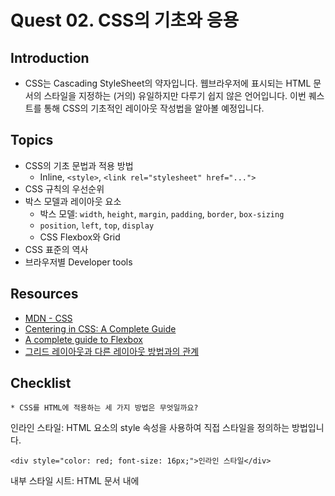 # Quest 02. CSS의 기초와 응용

## Introduction
* CSS는 Cascading StyleSheet의 약자입니다. 웹브라우저에 표시되는 HTML 문서의 스타일을 지정하는 (거의) 유일하지만 다루기 쉽지 않은 언어입니다. 이번 퀘스트를 통해 CSS의 기초적인 레이아웃 작성법을 알아볼 예정입니다.

## Topics
* CSS의 기초 문법과 적용 방법
  * Inline, `<style>`, `<link rel="stylesheet" href="...">`
* CSS 규칙의 우선순위
* 박스 모델과 레이아웃 요소
  * 박스 모델: `width`, `height`, `margin`, `padding`, `border`, `box-sizing`
  * `position`, `left`, `top`, `display`
  * CSS Flexbox와 Grid
* CSS 표준의 역사
* 브라우저별 Developer tools

## Resources
* [MDN - CSS](https://developer.mozilla.org/ko/docs/Web/CSS)
* [Centering in CSS: A Complete Guide](https://css-tricks.com/centering-css-complete-guide/)
* [A complete guide to Flexbox](https://css-tricks.com/snippets/css/a-guide-to-flexbox/)
* [그리드 레이아웃과 다른 레이아웃 방법과의 관계](https://developer.mozilla.org/ko/docs/Web/CSS/CSS_Grid_Layout/%EA%B7%B8%EB%A6%AC%EB%93%9C_%EB%A0%88%EC%9D%B4%EC%95%84%EC%9B%83%EA%B3%BC_%EB%8B%A4%EB%A5%B8_%EB%A0%88%EC%9D%B4%EC%95%84%EC%9B%83_%EB%B0%A9%EB%B2%95%EA%B3%BC%EC%9D%98_%EA%B4%80%EA%B3%84)

## Checklist
`* CSS를 HTML에 적용하는 세 가지 방법은 무엇일까요?`  

인라인 스타일: HTML 요소의 style 속성을 사용하여 직접 스타일을 정의하는 방법입니다.  

```<div style="color: red; font-size: 16px;">인라인 스타일</div>```  

내부 스타일 시트: HTML 문서 내에 <style> 태그를 사용하여 스타일을 정의하는 방법입니다.  

```<head>
    <style>
        div {
            color: red;
            font-size: 16px;
        }
    </style>
</head>
```

외부 스타일 시트: 별도의 CSS 파일을 생성하고 HTML 문서에서 링크하여 스타일을 적용하는 방법입니다.

```<head>
    <link rel="stylesheet" type="text/css" href="styles.css">
</head>
```
___

  `* 세 가지 방법 각각의 장단점은 무엇일까요?`  
  
인라인 스타일: 적용 범위가 제한적이며, 유지보수가 어렵습니다. 그러나 우선순위가 가장 높습니다.  

내부 스타일 시트: HTML 문서 내에서 스타일을 관리할 수 있으며, 적용 범위가 인라인보다는 넓습니다.  

외부 스타일 시트: 스타일을 별도의 파일로 분리하여 관리할 수 있으며, 여러 HTML 문서에서 동일한 스타일을 사용할 수 있습니다. 유지보수와 캐시 이점이 있습니다.  
___
`* CSS 규칙의 우선순위는 어떻게 결정될까요?`  

!important: !important로 지정된 속성은 모든 다른 우선순위를 무시하고 적용됩니다.  

인라인 스타일: HTML 요소에 직접 적용된 인라인 스타일은 가장 높은 우선순위를 가집니다.  

내부 스타일 시트: <style> 태그 내에서 정의된 스타일은 인라인 스타일보다 우선시됩니다.  

외부 스타일 시트: 외부 CSS 파일에 정의된 스타일은 가장 낮은 우선순위를 가집니다.  

`* CSS의 박스모델은 무엇일까요? 박스가 화면에서 차지하는 크기는 어떻게 결정될까요?`  

콘텐츠: 요소에 포함된 텍스트나 이미지 등의 실제 내용입니다.  

패딩: 콘텐츠와 테두리 사이의 공간입니다.  

테두리: 콘텐츠를 감싸는 테두리의 두께입니다.  

마진: 요소와 주변 요소 사이의 공간입니다.
___

`* float 속성은 왜 좋지 않을까요?`  

레이아웃 충돌: float 요소가 상위 요소의 높이를 고려하지 않고 부동하기 때문에 레이아웃이 충돌할 수 있습니다.  

컨테이너의 높이 결정: float된 요소들이 컨테이너의 높이를 결정하지 않아서 부모 요소의 높이를 잃어버릴 수 있습니다.  

응답성: float된 요소들은 반응형 디자인과 같은 동적인 레이아웃을 만들기에 적합하지 않을 수 있습니다.
___

`* Flexbox(Flexible box)와 CSS Grid의 차이와 장단점은 무엇일까요?`  

Flexbox:  

단일 차원 레이아웃: 주로 한 줄 또는 한 열로 요소를 배치하는 데 사용됩니다.
요소 간 공간 분배: 요소 사이의 공간 분배를 유연하게 제어할 수 있습니다.
컨텐츠 정렬: 요소를 수평 또는 수직으로 정렬할 수 있습니다.
단순한 구현: 단일 차원에서의 레이아웃을 쉽게 구현할 수 있습니다.  

CSS Grid:  

이차원 그리드: 행과 열을 모두 고려하여 요소를 배치하는 데 사용됩니다.
복잡한 레이아웃: 복잡한 그리드 레이아웃을 만들 수 있습니다.
간격 조절: 행과 열의 간격을 조절할 수 있습니다.
아이템 정렬: 그리드 영역 내에서 아이템의 배치와 정렬을 제어할 수 있습니다.

___

`* CSS의 비슷한 요소들을 어떤 식으로 정리할 수 있을까요?`  

CSS의 비슷한 요소들을 정리하는 방법은 다양합니다. 일반적으로 비슷한 기능을 갖는 속성들을 그룹화하여 정리하거나 주석을 사용하여 각 그룹을 설명하는 방법을 선택할 수 있습니다.  

예를 들어, 다음과 같은 방법으로 CSS 속성들을 정리할 수 있습니다:  

```/* 텍스트 관련 속성 */
p {
    font-family: Arial, sans-serif;
    font-size: 16px;
    line-height: 1.5;
    color: #333;
}

/* 배경 관련 속성 */
div {
    background-color: #f0f0f0;
    border: 1px solid #ccc;
    border-radius: 5px;
    box-shadow: 2px 2px 5px rgba(0, 0, 0, 0.1);
}

/* 레이아웃 관련 속성 */
.container {
    display: flex;
    justify-content: center;
    align-items: center;
    flex-direction: column;
    width: 100%;
    max-width: 1200px;
    margin: 0 auto;
}
```
___
## Quest
* Quest 01에서 만들었던 HTML을 바탕으로, [이 그림](screen.png)의 레이아웃과 CSS를 최대한 비슷하게 흉내내 보세요. 꼭 완벽히 정확할 필요는 없으나 align 등의 속성은 일치해야 합니다.
* **주의사항: 되도록이면 원래 페이지의 CSS를 참고하지 말고 아무것도 없는 백지에서 시작해 보도록 노력해 보세요!**

## Advanced
* 왜 CSS는 어려울까요?
* CSS의 어려움을 극복하기 위해 어떤 방법들이 제시되고 나왔을까요?
* CSS가 브라우저에 의해 해석되고 적용되기까지 내부적으로 어떤 과정을 거칠까요?
* 웹 폰트의 경우에는 브라우저 엔진 별로 어떤 과정을 통해 렌더링 될까요?
